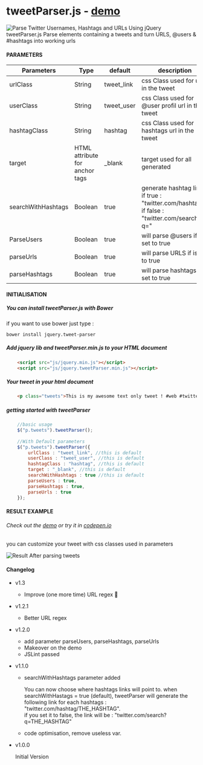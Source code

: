 tweetParser.js - [demo](http://vincent-loy.fr/lab/tweetParser/)
==================
![Parse Twitter Usernames, Hashtags and URLs Using jQuery](https://farm8.staticflickr.com/7562/15860082069_62c9540ddd_b.jpg)
tweetParser.js Parse elements containing a tweets and turn URLS, @users &amp; #hashtags into working urls



#### PARAMETERS

| Parameters | Type | default | description |
| ------------- | ----------- | ----------- | ----------- |
| urlClass  | String | tweet_link | css Class used for url in the tweet |
| userClass | String | tweet_user | css Class used for @user profil url in the tweet |
| hashtagClass | String | hashtag | css Class used for hashtags url in the tweet |
| target | HTML attribute for anchor tags | _blank | target used for all <a> generated |
| searchWithHashtags | Boolean | true | generate hashtag link, if true : "twitter.com/hashtag/", if false : "twitter.com/search?q=" |
| ParseUsers | Boolean | true | will parse @users if is set to true |
| parseUrls | Boolean | true | will parse URLS if is set to true |
| parseHashtags | Boolean | true | will parse hashtags if is set to true |

#### INITIALISATION

##### You can install tweetParser.js with Bower
if you want to use bower just type :
```
bower install jquery.tweet-parser
```

##### Add jquery lib and tweetParser.min.js to your HTML document
```html
    <script src="js/jquery.min.js"></script>
    <script src="js/jquery.tweetParser.min.js"></script>
```


##### Your tweet in your html document
```html
    <p class="tweets">This is my awesome text only tweet ! #web #twitter @twitter http://www.twitter.com/ !!</p>
 ```
 
 
##### getting started with tweetParser

```javascript   
    //basic usage
    $("p.tweets").tweetParser();
    
    //With Default parameters
    $("p.tweets").tweetParser({
        urlClass : "tweet_link", //this is default
        userClass : "tweet_user", //this is default
        hashtagClass : "hashtag", //this is default
        target : "_blank", //this is default
        searchWithHashtags : true //this is default
        parseUsers : true,
        parseHashtags : true,
        parseUrls : true
    });
```

#### RESULT EXAMPLE
###### Check out the [demo](http://vincent-loy.fr/lab/tweetParser/) or try it in [codepen.io](http://codepen.io/VincentL/pen/PwzXJp)
you can customize your tweet with css classes used in parameters

![Result After parsing tweets](https://farm9.staticflickr.com/8670/15852276268_221f9f8b85_o.png)


#### Changelog

+ v1.3
  * Improve (one more time) URL regex :raised_hands:

+ v1.2.1
  * Better URL regex

+ v1.2.0
  * add parameter parseUsers, parseHashtags, parseUrls
  * Makeover on the demo
  * JSLint passed

+ v1.1.0
  * searchWithHashtags parameter added

    You can now choose where hashtags links will point to.
    when searchWithHastags = true (default), tweetParser will generate the following link for each hashtags : "twitter.com/hashtag/THE_HASHTAG".  
    if you set it to false, the link will be : "twitter.com/search?q=THE_HASHTAG"
   
  * code optimisation, remove useless var.
  
+ v1.0.0

   Initial Version


